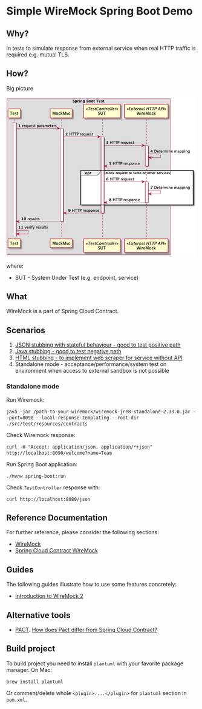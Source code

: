 # Simple WireMock Spring Boot Demo

## Why?

In tests to simulate response from external service when real HTTP traffic is required e.g. mutual TLS.

## How?

Big picture

![Sequence diagram](puml/sequence.png)

where:
- SUT - System Under Test (e.g. endpoint, service)

## What

WireMock is a part of Spring Cloud Contract.

## Scenarios

1. [JSON stubbing with stateful behaviour - good to test positive path](src/test/java/com/gitlab/marcinnowakcodes/WiremockDemoApplicationTests.java)
2. [Java stubbing - good to test negative path](src/test/java/com/gitlab/marcinnowakcodes/WiremockDemoApplicationTests.java)
3. [HTML stubbing - to implement web scraper for service without API](src/test/java/com/gitlab/marcinnowakcodes/WiremockDemoApplicationTests.java)
4. Standalone mode - acceptance/performance/system test on environment when access to external sandbox is not possible

### Standalone mode

Run Wiremock:

```shell
java -jar /path-to-your-wiremock/wiremock-jre8-standalone-2.33.0.jar --port=8090 --local-response-templating --root-dir ./src/test/resources/contracts
```

Check Wiremock response:

```shell
curl -H "Accept: application/json, application/*+json" http://localhost:8090/welcome?name=Team
```

Run Spring Boot application:

```shell
./mvnw spring-boot:run
```

Check `TestController` response with:

```shell
curl http://localhost:8080/json
```

## Reference Documentation

For further reference, please consider the following sections:

* [WireMock](https://wiremock.org/)
* [Spring Cloud Contract WireMock](https://docs.spring.io/spring-cloud-contract/docs/current/reference/html/project-features.html#features-wiremock)

## Guides

The following guides illustrate how to use some features concretely:

* [Introduction to WireMock 2](https://app.pluralsight.com/library/courses/wiremock-introduction/table-of-contents)


## Alternative tools

* [PACT](https://pact.io/). 
  [How does Pact differ from Spring Cloud Contract?](https://docs.pact.io/getting_started/comparisons#how-does-pact-differ-from-spring-cloud-contract) 

## Build project

To build project you need to install `plantuml` with your favorite package manager. 
On Mac:

```shell
brew install plantuml
```

Or comment/delete whole `<plugin>....</plugin>` for `plantuml` section in `pom.xml`.